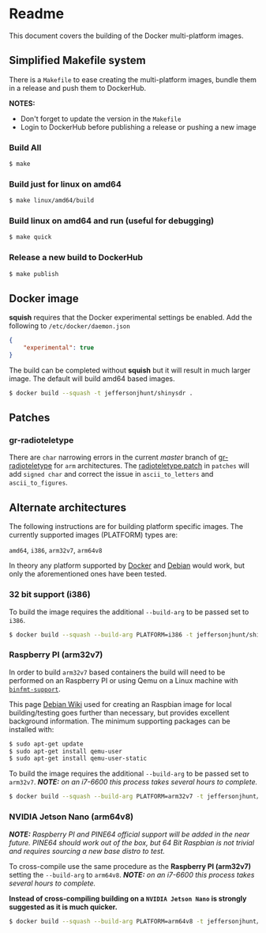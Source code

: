 # Readme

This document covers the building of the Docker multi-platform images.

## Simplified Makefile system

There is a `Makefile` to ease creating the multi-platform images, bundle them in a release and push them to DockerHub.

__NOTES:__ 

* Don't forget to update the version in the `Makefile`
* Login to DockerHub before publishing a release or pushing a new image

### Build All

```bash
$ make
```

### Build just for linux on amd64

```bash
$ make linux/amd64/build
```

### Build linux on amd64 and run (useful for debugging)

```bash
$ make quick
```

### Release a new build to DockerHub

```bash
$ make publish
```

## Docker image

__squish__ requires that the Docker experimental settings be enabled. Add the following to `/etc/docker/daemon.json`

```json
{ 
    "experimental": true 
} 
```

The build can be completed without __squish__ but it will result in much larger image. The default will build amd64 based images.

```bash
$ docker build --squash -t jeffersonjhunt/shinysdr .
```

## Patches

### gr-radioteletype

There are `char` narrowing errors in the current *master* branch of [gr-radioteletype](https://github.com/bitglue/gr-radioteletype "gr-radioteletype master branch") for `arm` architectures. The [radioteletype.patch](https://github.com/jeffersonjhunt/shinysdr-docker/blob/devel/patches/radioteletype.patch "radioteletype.patch") in `patches` will add `signed char` and correct the issue in `ascii_to_letters` and `ascii_to_figures`.

## Alternate architectures

The following instructions are for building platform specific images. The currently supported images (PLATFORM) types are:

  `amd64`, `i386`, `arm32v7`, `arm64v8`

In theory any platform supported by [Docker](https://github.com/docker-library/official-images#architectures-other-than-amd64 "Alternate Architectures") and [Debian](https://hub.docker.com/_/debian "Debian Platforms") would work, but only the aforementioned ones have been tested.

### 32 bit support (i386)

To build the image requires the additional `--build-arg` to be passed set to `i386`.

```bash
$ docker build --squash --build-arg PLATFORM=i386 -t jeffersonjhunt/shinysdr .
```

### Raspberry PI (arm32v7)

In order to build `arm32v7` based containers the build will need to be performed on an Raspberry PI or using Qemu on a Linux machine with [`binfmt-support`](https://en.wikipedia.org/wiki/Binfmt_misc "binfmt").

This page [Debian Wiki](https://wiki.debian.org/RaspberryPi/qemu-user-static "Debian Qemu Raspberry") used for creating an Raspbian image for local building/testing goes further than necessary, but provides excellent background information. The minimum supporting packages can be installed with:

```bash
$ sudo apt-get update
$ sudo apt-get install qemu-user
$ sudo apt-get install qemu-user-static
```

To build the image requires the additional `--build-arg` to be passed set to `arm32v7`. *__NOTE:__ on an i7-6600 this process takes several hours to complete.*

```bash
$ docker build --squash --build-arg PLATFORM=arm32v7 -t jeffersonjhunt/shinysdr .
```

### NVIDIA Jetson Nano (arm64v8)

*__NOTE:__ Raspberry PI and PINE64 official support will be added in the near future. PINE64 should work out of the box, but 64 Bit Raspbian is not trivial and requires sourcing a new base distro to test.*

To cross-compile use the same procedure as the __Raspberry PI (arm32v7)__ setting the `--build-arg` to `arm64v8`. *__NOTE:__ on an i7-6600 this process takes several hours to complete.*

__Instead of cross-compiling building on a `NVIDIA Jetson Nano` is strongly suggested as it is much quicker.__

```bash
$ docker build --squash --build-arg PLATFORM=arm64v8 -t jeffersonjhunt/shinysdr .
```

